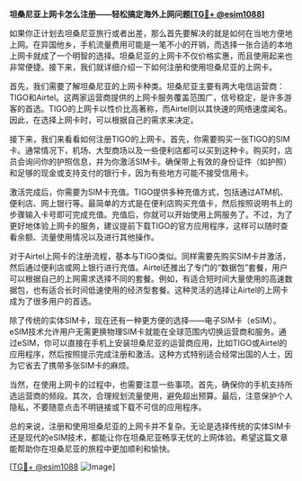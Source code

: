 **坦桑尼亚上网卡怎么注册——轻松搞定海外上网问题[[TG💪+ @esim1088](https://t.me/s/esim1088)]**

如果你正计划去坦桑尼亚旅行或者出差，那么首先要解决的就是如何在当地方便地上网。在异国他乡，手机流量费用可能是一笔不小的开销，而选择一张合适的本地上网卡就成了一个明智的选择。坦桑尼亚的上网卡不仅价格实惠，而且使用起来也非常便捷。接下来，我们就详细介绍一下如何注册和使用坦桑尼亚的上网卡。

首先，我们需要了解坦桑尼亚的上网卡种类。坦桑尼亚主要有两大电信运营商：TIGO和Airtel。这两家运营商提供的上网卡服务覆盖范围广，信号稳定，是许多游客的首选。TIGO的上网卡以性价比高著称，而Airtel则以其快速的网络速度闻名。因此，在选择上网卡时，可以根据自己的需求来决定。

接下来，我们来看看如何注册TIGO的上网卡。首先，你需要购买一张TIGO的SIM卡。通常情况下，机场、大型商场以及一些便利店都可以买到这种卡。购买时，店员会询问你的护照信息，并为你激活SIM卡。确保带上有效的身份证件（如护照）和足够的现金或支持支付的银行卡，因为有些地方可能不接受信用卡。

激活完成后，你需要为SIM卡充值。TIGO提供多种充值方式，包括通过ATM机、便利店、网上银行等。最简单的方式是在便利店购买充值卡，然后按照说明书上的步骤输入卡号即可完成充值。充值后，你就可以开始使用上网服务了。不过，为了更好地体验上网卡的服务，建议提前下载TIGO的官方应用程序，这样可以随时查看余额、流量使用情况以及进行其他操作。

对于Airtel上网卡的注册流程，基本与TIGO类似。同样需要先购买SIM卡并激活，然后通过便利店或网上银行进行充值。Airtel还推出了专门的“数据包”套餐，用户可以根据自己的上网需求选择不同的套餐。例如，有适合短时间大量使用的高速数据包，也有适合长时间低速使用的经济型套餐。这种灵活的选择让Airtel的上网卡成为了很多用户的首选。

除了传统的实体SIM卡，现在还有一种更方便的选择——电子SIM卡（eSIM）。eSIM技术允许用户无需更换物理SIM卡就能在全球范围内切换运营商和服务。通过eSIM，你可以直接在手机上安装坦桑尼亚的运营商应用，比如TIGO或Airtel的应用程序，然后按照提示完成注册和激活。这种方式特别适合经常出国的人士，因为它省去了携带多张SIM卡的麻烦。

当然，在使用上网卡的过程中，也需要注意一些事项。首先，确保你的手机支持所选运营商的频段。其次，合理规划流量使用，避免超出预算。最后，注意保护个人隐私，不要随意点击不明链接或下载不可信的应用程序。

总的来说，注册和使用坦桑尼亚的上网卡并不复杂。无论是选择传统的实体SIM卡还是现代的eSIM技术，都能让你在坦桑尼亚畅享无忧的上网体验。希望这篇文章能帮助你在坦桑尼亚的旅程中更加顺利和愉快。

[[TG💪+ @esim1088](https://t.me/s/esim1088) ![Image](https://i.postimg.cc/4NQfJmqS/Snipaste-2025-05-13-00-14-12.png)]